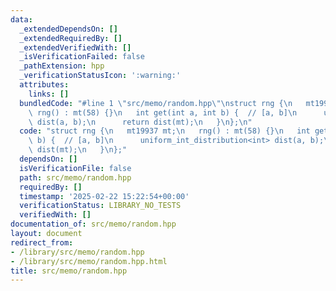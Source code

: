 ```yaml
---
data:
  _extendedDependsOn: []
  _extendedRequiredBy: []
  _extendedVerifiedWith: []
  _isVerificationFailed: false
  _pathExtension: hpp
  _verificationStatusIcon: ':warning:'
  attributes:
    links: []
  bundledCode: "#line 1 \"src/memo/random.hpp\"\nstruct rng {\n   mt19937 mt;\n  \
    \ rng() : mt(58) {}\n   int get(int a, int b) {  // [a, b]\n      uniform_int_distribution<int>\
    \ dist(a, b);\n      return dist(mt);\n   }\n};\n"
  code: "struct rng {\n   mt19937 mt;\n   rng() : mt(58) {}\n   int get(int a, int\
    \ b) {  // [a, b]\n      uniform_int_distribution<int> dist(a, b);\n      return\
    \ dist(mt);\n   }\n};"
  dependsOn: []
  isVerificationFile: false
  path: src/memo/random.hpp
  requiredBy: []
  timestamp: '2025-02-22 15:22:54+00:00'
  verificationStatus: LIBRARY_NO_TESTS
  verifiedWith: []
documentation_of: src/memo/random.hpp
layout: document
redirect_from:
- /library/src/memo/random.hpp
- /library/src/memo/random.hpp.html
title: src/memo/random.hpp
---
```


